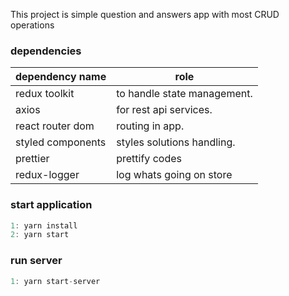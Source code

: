 This project is simple question and answers app with most CRUD operations

### dependencies

| dependency name   | role                        |
| ----------------- | --------------------------- |
| redux toolkit     | to handle state management. |
| axios             | for rest api services.      |
| react router dom  | routing in app.             |
| styled components | styles solutions handling.  |
| prettier          | prettify codes              |
| redux-logger      | log whats going on store     |

### start application

```jsx
1: yarn install
2: yarn start
```

### run server

```jsx
1: yarn start-server
```
